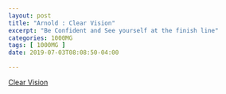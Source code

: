 ```yaml
---
layout: post
title: "Arnold : Clear Vision"
excerpt: "Be Confident and See yourself at the finish line"
categories: 1000MG
tags: [ 1000MG ]
date: 2019-07-03T08:08:50-04:00

---
```


[Clear Vision](https://www.youtube.com/watch?v=Dx1zC_03K2M)
